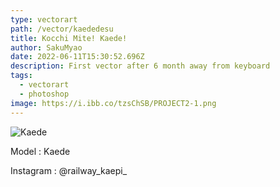```yaml
---
type: vectorart
path: /vector/kaededesu
title: Kocchi Mite! Kaede!
author: SakuMyao
date: 2022-06-11T15:30:52.696Z
description: First vector after 6 month away from keyboard
tags:
  - vectorart
  - photoshop
image: https://i.ibb.co/tzsChSB/PROJECT2-1.png
---
```



![Kaede](https://i.ibb.co/FB30LWc/vector1.png "Kaede")

Model : Kaede

Instagram : @railway\_kaepi\_